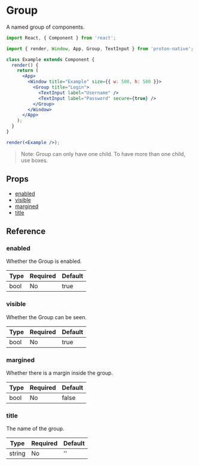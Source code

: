 # Group

A named group of components.

```jsx
import React, { Component } from 'react';

import { render, Window, App, Group, TextInput } from 'proton-native';

class Example extends Component {
  render() {
    return (
      <App>
        <Window title="Example" size={{ w: 500, h: 500 }}>
          <Group title="Login">
            <TextInput label="Username" />
            <TextInput label="Password" secure={true} />
          </Group>
        </Window>
      </App>
    );
  }
}

render(<Example />);
```

> Note: Group can only have one child. To have more than one child, use boxes.

## Props

* [enabled](#enabled)
* [visible](#visible)
* [margined](#margined)
* [title](#title)

## Reference

### enabled

Whether the Group is enabled.

| **Type** | **Required** | **Default** |
| -------- | ------------ | ----------- |
| bool     | No           | true        |

### visible

Whether the Group can be seen.

| **Type** | **Required** | **Default** |
| -------- | ------------ | ----------- |
| bool     | No           | true        |

### margined

Whether there is a margin inside the group.

| **Type** | **Required** | **Default** |
| -------- | ------------ | ----------- |
| bool     | No           | false       |

### title

The name of the group.

| **Type** | **Required** | **Default** |
| -------- | ------------ | ----------- |
| string   | No           | ''          |
